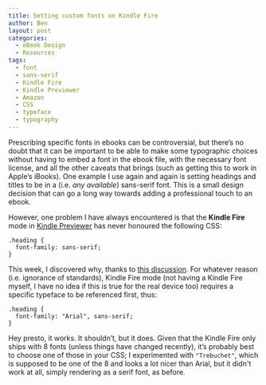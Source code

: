 ```yaml
---
title: Setting custom fonts on Kindle Fire
author: Ben
layout: post
categories:
  - eBook Design
  - Resources
tags:
  - font
  - sans-serif
  - Kindle Fire
  - Kindle Previewer
  - Amazon
  - CSS
  - typeface
  - typography
---
```

Prescribing specific fonts in ebooks can be controversial, but there’s no doubt that it can be important to be able to make some typographic choices without having to embed a font in the ebook file, with the necessary font license, and all the other caveats that brings (such as getting this to work in Apple’s iBooks). One example I use again and again is setting headings and titles to be in a (i.e. *any available*) sans-serif font. This is a small design decision that can go a long way towards adding a professional touch to an ebook.

However, one problem I have always encountered is that the **Kindle Fire** mode in [Kindle Previewer](http://www.amazon.com/gp/feature.html?docId=1000765261) has never honoured the following CSS:

```
.heading {
  font-family: sans-serif;
}
```

This week, I discovered why, thanks to [this discussion](http://www.mobileread.com/forums/showthread.php?t=228868). For whatever reason (i.e. ignorance of standards), Kindle Fire mode (not having a Kindle Fire myself, I have no idea if this is true for the real device too) requires a specific typeface to be referenced first, thus:

```
.heading {
  font-family: "Arial", sans-serif;
}
```

Hey presto, it works. It shouldn’t, but it does. Given that the Kindle Fire only ships with 8 fonts (unless things have changed recently), it’s probably best to choose one of those in your CSS; I experimented with `"Trebuchet"`, which is supposed to be one of the 8 and looks a lot nicer than Arial, but it didn't work at all, simply rendering as a serif font, as before.
